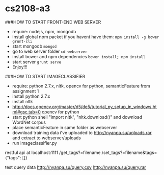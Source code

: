 # cs2108-a3

###HOW TO START FRONT-END WEB SERVER
- require: nodejs, npm, mongodb
- install global npm packet if you havent have them: `npm install -g bower grunt-cli`
- start mongodb `mongod`
- go to web server folder `cd webserver`
- install bower and npm dependencies `bower install; npm install`
- start server `grunt serve`
- Enjoy!!!

###HOW TO START IMAGECLASSIFIER
- require: python 2.7.x, nltk, opencv for python, semanticFeature from assignment 1
- install python 2.7.x
- install nltk
- http://docs.opencv.org/master/d5/de5/tutorial_py_setup_in_windows.html#gsc.tab=0 opencv for python
- start python shell "import nltk", "nltk.download()" and download WordNet corpus
- place semanticFeature in same folder as webserver
- download training data i've uploaded to http://nyanpa.su/uploads.rar and extract to webserver/uploads
- run imageclassifier.py

restful api at localhost:1111
/get_tags?=filename
/set_tags?=filename&tags={"tags": []}

test query data
http://nyanpa.su/query.csv
http://nyanpa.su/query.rar